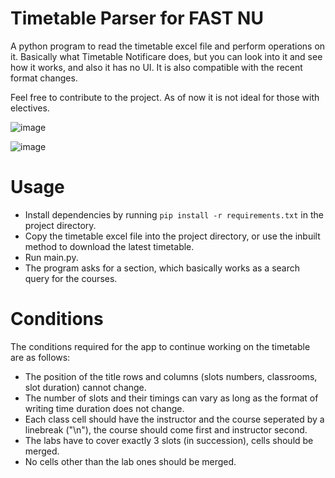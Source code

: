 # Timetable Parser for FAST NU

A python program to read the timetable excel file and perform operations on it. Basically what Timetable Notificare does, but you can look into it and see how it works, and also it has no UI. It is also compatible with the recent format changes.

Feel free to contribute to the project. As of now it is not ideal for those with electives.

![image](https://github.com/thenoisyninga/fast_timetable_parser/assets/88588593/44abd4b2-68db-465b-bcb4-42fe8c4b12c2)

![image](https://github.com/thenoisyninga/fast_timetable_parser/assets/88588593/fa24d16b-e24e-42d5-9517-c2dfd9cac268)

# Usage
- Install dependencies by running ``` pip install -r requirements.txt ``` in the project directory.
- Copy the timetable excel file into the project directory, or use the inbuilt method to download the latest timetable.
- Run main.py.
- The program asks for a section, which basically works as a search query for the courses.

# Conditions
The conditions required for the app to continue working on the timetable are as follows:
- The position of the title rows and columns (slots numbers, classrooms, slot duration) cannot change.
- The number of slots and their timings can vary as long as the format of writing time duration does not change.
- Each class cell should have the instructor and the course seperated by a linebreak ("\n"), the course should come first and instructor second.
- The labs have to cover exactly 3 slots (in succession), cells should be merged.
- No cells other than the lab ones should be merged.
